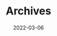 ---
title: "Archives"
date: 2022-03-06
layout: "archives"
slug: "archives"
menu:
    main:
        weight: 20
        params: 
            icon: archives
---